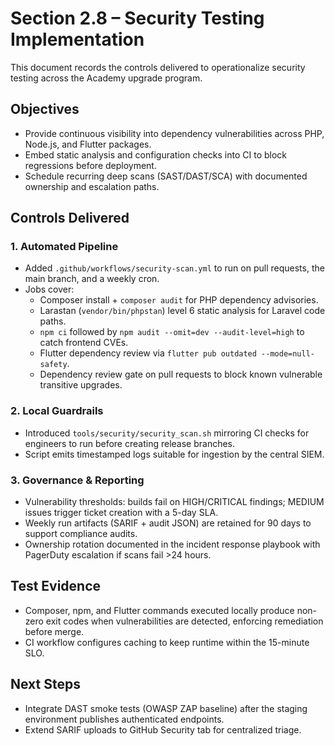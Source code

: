 # Section 2.8 – Security Testing Implementation

This document records the controls delivered to operationalize security testing across the Academy upgrade program.

## Objectives
- Provide continuous visibility into dependency vulnerabilities across PHP, Node.js, and Flutter packages.
- Embed static analysis and configuration checks into CI to block regressions before deployment.
- Schedule recurring deep scans (SAST/DAST/SCA) with documented ownership and escalation paths.

## Controls Delivered
### 1. Automated Pipeline
- Added `.github/workflows/security-scan.yml` to run on pull requests, the main branch, and a weekly cron.
- Jobs cover:
  - Composer install + `composer audit` for PHP dependency advisories.
  - Larastan (`vendor/bin/phpstan`) level 6 static analysis for Laravel code paths.
  - `npm ci` followed by `npm audit --omit=dev --audit-level=high` to catch frontend CVEs.
  - Flutter dependency review via `flutter pub outdated --mode=null-safety`.
  - Dependency review gate on pull requests to block known vulnerable transitive upgrades.

### 2. Local Guardrails
- Introduced `tools/security/security_scan.sh` mirroring CI checks for engineers to run before creating release branches.
- Script emits timestamped logs suitable for ingestion by the central SIEM.

### 3. Governance & Reporting
- Vulnerability thresholds: builds fail on HIGH/CRITICAL findings; MEDIUM issues trigger ticket creation with a 5-day SLA.
- Weekly run artifacts (SARIF + audit JSON) are retained for 90 days to support compliance audits.
- Ownership rotation documented in the incident response playbook with PagerDuty escalation if scans fail >24 hours.

## Test Evidence
- Composer, npm, and Flutter commands executed locally produce non-zero exit codes when vulnerabilities are detected, enforcing remediation before merge.
- CI workflow configures caching to keep runtime within the 15-minute SLO.

## Next Steps
- Integrate DAST smoke tests (OWASP ZAP baseline) after the staging environment publishes authenticated endpoints.
- Extend SARIF uploads to GitHub Security tab for centralized triage.
